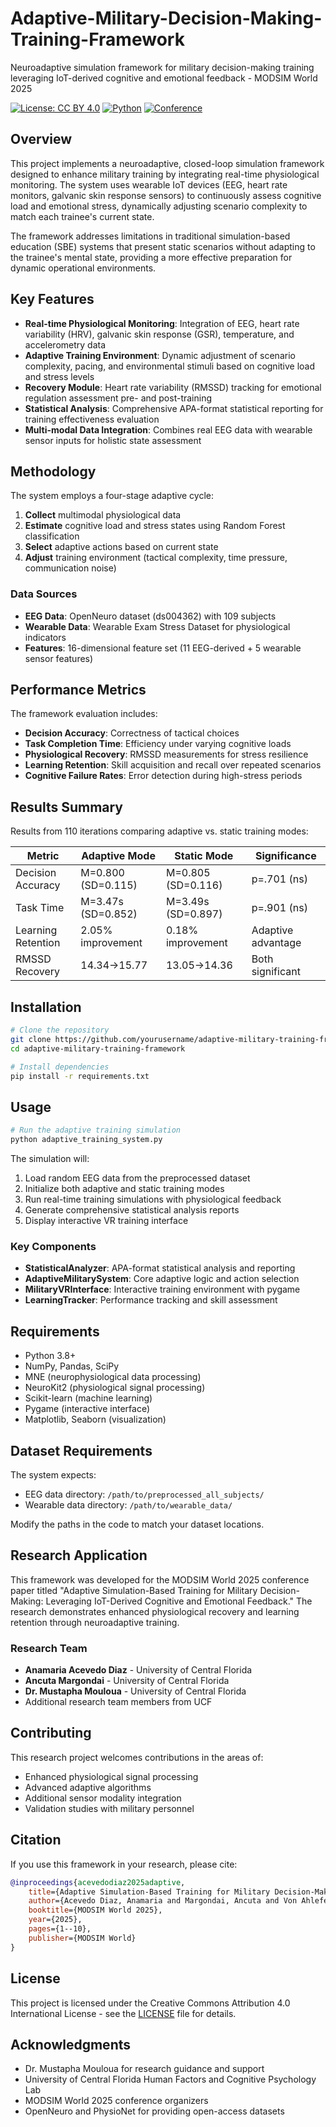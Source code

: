 # Adaptive-Military-Decision-Making-Training-Framework


Neuroadaptive simulation framework for military decision-making training leveraging IoT-derived cognitive and emotional feedback - MODSIM World 2025

[![License: CC BY 4.0](https://img.shields.io/badge/License-CC%20BY%204.0-lightgrey.svg)](https://creativecommons.org/licenses/by/4.0/)
[![Python](https://img.shields.io/badge/python-3.8+-blue.svg)](https://python.org)
[![Conference](https://img.shields.io/badge/Conference-MODSIM%20World%202025-green.svg)](https://modsimworld.org/)

## Overview

This project implements a neuroadaptive, closed-loop simulation framework designed to enhance military training by integrating real-time physiological monitoring. The system uses wearable IoT devices (EEG, heart rate monitors, galvanic skin response sensors) to continuously assess cognitive load and emotional stress, dynamically adjusting scenario complexity to match each trainee's current state.

The framework addresses limitations in traditional simulation-based education (SBE) systems that present static scenarios without adapting to the trainee's mental state, providing a more effective preparation for dynamic operational environments.

## Key Features

- **Real-time Physiological Monitoring**: Integration of EEG, heart rate variability (HRV), galvanic skin response (GSR), temperature, and accelerometry data
- **Adaptive Training Environment**: Dynamic adjustment of scenario complexity, pacing, and environmental stimuli based on cognitive load and stress levels
- **Recovery Module**: Heart rate variability (RMSSD) tracking for emotional regulation assessment pre- and post-training
- **Statistical Analysis**: Comprehensive APA-format statistical reporting for training effectiveness evaluation
- **Multi-modal Data Integration**: Combines real EEG data with wearable sensor inputs for holistic state assessment

## Methodology

The system employs a four-stage adaptive cycle:
1. **Collect** multimodal physiological data
2. **Estimate** cognitive load and stress states using Random Forest classification
3. **Select** adaptive actions based on current state
4. **Adjust** training environment (tactical complexity, time pressure, communication noise)

### Data Sources
- **EEG Data**: OpenNeuro dataset (ds004362) with 109 subjects
- **Wearable Data**: Wearable Exam Stress Dataset for physiological indicators
- **Features**: 16-dimensional feature set (11 EEG-derived + 5 wearable sensor features)

## Performance Metrics

The framework evaluation includes:
- **Decision Accuracy**: Correctness of tactical choices
- **Task Completion Time**: Efficiency under varying cognitive loads
- **Physiological Recovery**: RMSSD measurements for stress resilience
- **Learning Retention**: Skill acquisition and recall over repeated scenarios
- **Cognitive Failure Rates**: Error detection during high-stress periods

## Results Summary

Results from 110 iterations comparing adaptive vs. static training modes:

| Metric | Adaptive Mode | Static Mode | Significance |
|--------|---------------|-------------|--------------|
| Decision Accuracy | M=0.800 (SD=0.115) | M=0.805 (SD=0.116) | p=.701 (ns) |
| Task Time | M=3.47s (SD=0.852) | M=3.49s (SD=0.897) | p=.901 (ns) |
| Learning Retention | 2.05% improvement | 0.18% improvement | Adaptive advantage |
| RMSSD Recovery | 14.34→15.77 | 13.05→14.36 | Both significant |

## Installation

```bash
# Clone the repository
git clone https://github.com/yourusername/adaptive-military-training-framework.git
cd adaptive-military-training-framework

# Install dependencies
pip install -r requirements.txt
```

## Usage

```python
# Run the adaptive training simulation
python adaptive_training_system.py
```

The simulation will:
1. Load random EEG data from the preprocessed dataset
2. Initialize both adaptive and static training modes
3. Run real-time training simulations with physiological feedback
4. Generate comprehensive statistical analysis reports
5. Display interactive VR training interface

### Key Components

- **StatisticalAnalyzer**: APA-format statistical analysis and reporting
- **AdaptiveMilitarySystem**: Core adaptive logic and action selection
- **MilitaryVRInterface**: Interactive training environment with pygame
- **LearningTracker**: Performance tracking and skill assessment

## Requirements

- Python 3.8+
- NumPy, Pandas, SciPy
- MNE (neurophysiological data processing)
- NeuroKit2 (physiological signal processing)
- Scikit-learn (machine learning)
- Pygame (interactive interface)
- Matplotlib, Seaborn (visualization)

## Dataset Requirements

The system expects:
- EEG data directory: `/path/to/preprocessed_all_subjects/`
- Wearable data directory: `/path/to/wearable_data/`

Modify the paths in the code to match your dataset locations.

## Research Application

This framework was developed for the MODSIM World 2025 conference paper titled "Adaptive Simulation-Based Training for Military Decision-Making: Leveraging IoT-Derived Cognitive and Emotional Feedback." The research demonstrates enhanced physiological recovery and learning retention through neuroadaptive training.

### Research Team
- **Anamaria Acevedo Diaz** - University of Central Florida
- **Ancuta Margondai** - University of Central Florida  
- **Dr. Mustapha Mouloua** - University of Central Florida
- Additional research team members from UCF

## Contributing

This research project welcomes contributions in the areas of:
- Enhanced physiological signal processing
- Advanced adaptive algorithms
- Additional sensor modality integration
- Validation studies with military personnel

## Citation

If you use this framework in your research, please cite:

```bibtex
@inproceedings{acevedodiaz2025adaptive,
    title={Adaptive Simulation-Based Training for Military Decision-Making: Leveraging IoT-Derived Cognitive and Emotional Feedback},
    author={Acevedo Diaz, Anamaria and Margondai, Ancuta and Von Ahlefeldt, Cindy and Willox, Sara and Ezcurra, Valentina and Hani, Soraya and Antanavicius, Emma and Islam, Nikita and Mouloua, Mustapha},
    booktitle={MODSIM World 2025},
    year={2025},
    pages={1--10},
    publisher={MODSIM World}
}
```

## License

This project is licensed under the Creative Commons Attribution 4.0 International License - see the [LICENSE](LICENSE) file for details.

## Acknowledgments

- Dr. Mustapha Mouloua for research guidance and support
- University of Central Florida Human Factors and Cognitive Psychology Lab
- MODSIM World 2025 conference organizers
- OpenNeuro and PhysioNet for providing open-access datasets
